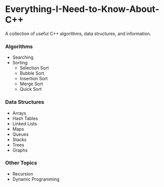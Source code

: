 # Everything-I-Need-to-Know-About-C++
A collection of useful C++ algorithms, data structures, and information.

### Algorithms
* Searching
* Sorting
  * Selection Sort
  * Bubble Sort
  * Insertion Sort
  * Merge Sort
  * Quick Sort

### Data Structures
* Arrays
* Hash Tables
* Linked Lists
* Maps
* Queues
* Stacks
* Trees
* Graphs
### Other Topics
* Recursion
* Dynamic Programming

